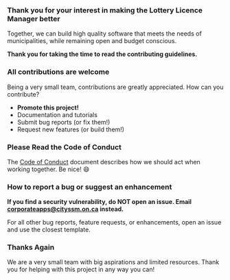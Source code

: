 ### Thank you for your interest in making the Lottery Licence Manager better

Together, we can build high quality software that meets the needs of municipalities,
while remaining open and budget conscious.

**Thank you for taking the time to read the contributing guidelines.**

### All contributions are welcome

Being a very small team, contributions are greatly appreciated.  How can you contribute?

-   **Promote this project!**
-   Documentation and tutorials
-   Submit bug reports (or fix them!)
-   Request new features (or build them!)

### Please Read the Code of Conduct

The [Code of Conduct](CODE_OF_CONDUCT.md) document describes how we should act when working together.
Be nice!  :smile:

### How to report a bug or suggest an enhancement

**If you find a security vulnerability, do NOT open an issue. Email
<corporateapps@cityssm.on.ca> instead.**

For all other bug reports, feature requests, or enhancements,
open an issue and use the closest template.

### Thanks Again

We are a very small team with big aspirations and limited resources.
Thank you for helping with this project in any way you can!
